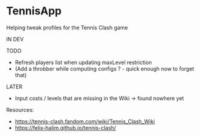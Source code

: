 # TennisApp
Helping tweak profiles for the Tennis Clash game

IN DEV

TODO
* Refresh players list when updating maxLevel restriction
* (Add a throbber while computing configs ? - quick enough now to forget that)

LATER
* Input costs / levels that are missing in the Wiki -> found nowhere yet

Resources:
* https://tennis-clash.fandom.com/wiki/Tennis_Clash_Wiki
* https://felix-halim.github.io/tennis-clash/
